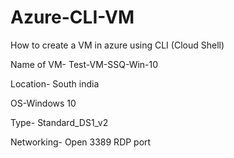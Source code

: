 # Azure-CLI-VM
How to create a VM in azure using CLI (Cloud Shell)

Name of VM- Test-VM-SSQ-Win-10

Location- South india

OS-Windows 10

Type- Standard_DS1_v2

Networking- Open 3389 RDP port
